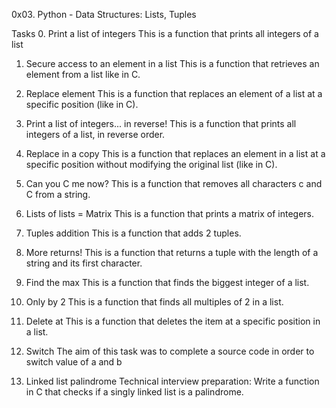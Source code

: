 0x03. Python - Data Structures: Lists, Tuples

Tasks
0. Print a list of integers
	This is a function that prints all integers of a list
   
1. Secure access to an element in a list
	This is a function that retrieves an element from a list like in C.
   
2. Replace element
	This is a function that replaces an element of a list at a specific position (like in C).
   
3. Print a list of integers... in reverse!
	This is a function that prints all integers of a list, in reverse order.
   
4. Replace in a copy
	This is a function that replaces an element in a list at a specific position without modifying the original list (like in C).
   
5. Can you C me now?
	This is a function that removes all characters c and C from a string.
   
6. Lists of lists = Matrix
	This is a function that prints a matrix of integers.
   
7. Tuples addition
	This is a function that adds 2 tuples.
   
8. More returns!
	This is a function that returns a tuple with the length of a string and its first character.
   
9. Find the max
	This is a function that finds the biggest integer of a list.
   
10. Only by 2
	This is a function that finds all multiples of 2 in a list.

11. Delete at
	This is a function that deletes the item at a specific position in a list.

12. Switch
	The aim of this task was to complete a source code in order to switch value of a and b
   
13. Linked list palindrome
	Technical interview preparation:
	Write a function in C that checks if a singly linked list is a palindrome.
